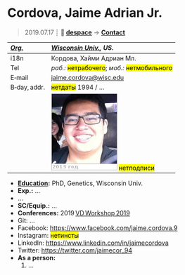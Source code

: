# Cordova, Jaime Adrian Jr.
> 2019.07.17 ┊ **🚀 [despace](index.md)** → **[Contact](contact.md)**

|*[Org.](contact.md)*|*[Wisconsin Univ.](03_wisconsin_univ.md), US.*|
|:--|:--|
|i18n| Кордова, Хайми Адриан Мл. |
|Tel|*раб.:* <mark>нетрабочего</mark>; *моб.:* <mark>нетмобильного</mark> |
|E‑mail| <jaime.cordova@wisc.edu> |
|B‑day, addr.| <mark>нетдаты</mark> 1994 / … |
|| [![](f/contact/c/cordova_001_photo_thumb.jpg)](f/contact/c/cordova_001_photo.jpg) <mark>нетподписи</mark> |

   - **[Education](edu.md):** PhD, Genetics, Wisconsin Univ.
   - **Exp.:** …
   - …
   - **SC/Equip.:** …
   - **Conferences:** 2019 [VD Workshop 2019](vdws2019.md)
   - Git: …
   - Facebook: <https://www.facebook.com/jaime.cordova.9>
   - Instagram: <mark>нетинсты</mark>
   - LinkedIn: <https://www.linkedin.com/in/jaimecordova>
   - Twitter: <https://twitter.com/jaimecor_94>
   - **As a person:**
      1. …
